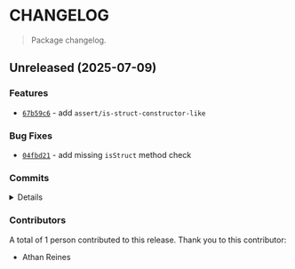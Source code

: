 # CHANGELOG

> Package changelog.

<section class="release" id="unreleased">

## Unreleased (2025-07-09)

<section class="features">

### Features

-   [`67b59c6`](https://github.com/stdlib-js/stdlib/commit/67b59c6d61abd31bc0fa7fadc673a0dbfb02d387) - add `assert/is-struct-constructor-like`

</section>

<!-- /.features -->

<section class="bug-fixes">

### Bug Fixes

-   [`04fbd21`](https://github.com/stdlib-js/stdlib/commit/04fbd2138efb9db2fc14dcff5be31f200004a9e2) - add missing `isStruct` method check

</section>

<!-- /.bug-fixes -->

<section class="commits">

### Commits

<details>

-   [`0f08ba1`](https://github.com/stdlib-js/stdlib/commit/0f08ba1e4edb1ab637fb2827d87965be4bb11781) - **docs:** update related packages sections [(#7592)](https://github.com/stdlib-js/stdlib/pull/7592) _(by stdlib-bot)_
-   [`04fbd21`](https://github.com/stdlib-js/stdlib/commit/04fbd2138efb9db2fc14dcff5be31f200004a9e2) - **fix:** add missing `isStruct` method check _(by Athan Reines)_
-   [`67b59c6`](https://github.com/stdlib-js/stdlib/commit/67b59c6d61abd31bc0fa7fadc673a0dbfb02d387) - **feat:** add `assert/is-struct-constructor-like` _(by Athan Reines)_

</details>

</section>

<!-- /.commits -->

<section class="contributors">

### Contributors

A total of 1 person contributed to this release. Thank you to this contributor:

-   Athan Reines

</section>

<!-- /.contributors -->

</section>

<!-- /.release -->

